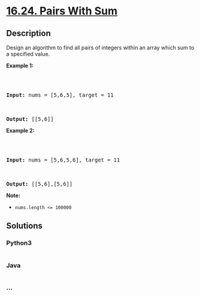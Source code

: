 # [16.24. Pairs With Sum](https://leetcode.cn/problems/pairs-with-sum-lcci)

## Description

<p>Design an algorithm to find all pairs of integers within an array which sum to a specified value.</p>

<p><strong>Example 1:</strong></p>

<pre>



<strong>Input:</strong> nums = [5,6,5], target = 11



<strong>Output: </strong>[[5,6]]</pre>

<p><strong>Example 2:</strong></p>

<pre>



<strong>Input:</strong> nums = [5,6,5,6], target = 11



<strong>Output: </strong>[[5,6],[5,6]]</pre>

<p><strong>Note: </strong></p>

<ul>
	<li><code>nums.length &lt;= 100000</code></li>
</ul>

## Solutions

<!-- tabs:start -->

### **Python3**

```python


```

### **Java**

```java


```

### **...**

```


```

<!-- tabs:end -->
